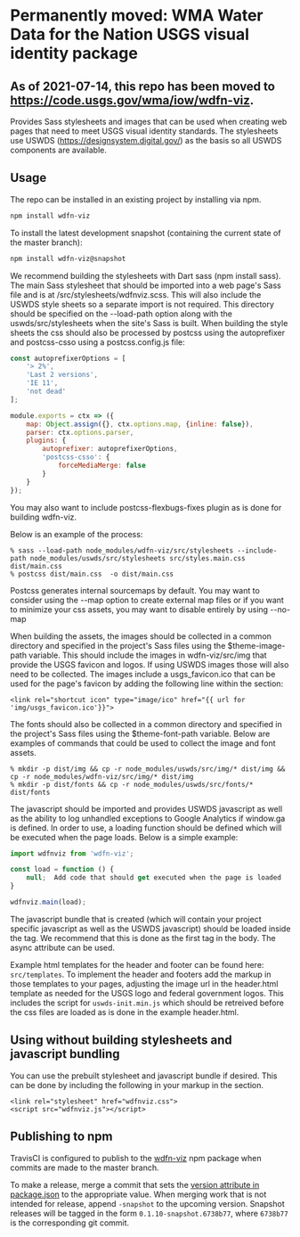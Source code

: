 # Permanently moved: WMA Water Data for the Nation USGS visual identity package

## As of 2021-07-14, this repo has been moved to https://code.usgs.gov/wma/iow/wdfn-viz.

Provides Sass stylesheets and images that can be used when creating web pages that need to
meet USGS visual identity standards. The stylesheets use USWDS (https://designsystem.digital.gov/)
as the basis so all USWDS components are available.

## Usage

The repo can be installed in an existing project by installing via npm.

```bash
npm install wdfn-viz
```

To install the latest development snapshot (containing the current state of the master branch):

```bash
npm install wdfn-viz@snapshot
```

We recommend building the stylesheets with Dart sass (npm install sass).
The main Sass stylesheet that should be imported into a web page's Sass file and is at /src/stylesheets/wdfnviz.scss.
This will also include the USWDS style sheets so a separate import is not required.  This directory should be 
specified on the --load-path option along with the uswds/src/stylesheets when the site's Sass is built. When building 
the style sheets the css should also be processed by postcss using the autoprefixer and postcss-csso using a postcss.config.js file:
```javascript
const autoprefixerOptions = [
    '> 2%',
    'Last 2 versions',
    'IE 11',
    'not dead'
];

module.exports = ctx => ({
    map: Object.assign({}, ctx.options.map, {inline: false}),
    parser: ctx.options.parser,
    plugins: {
        autoprefixer: autoprefixerOptions,
        'postcss-csso': {
            forceMediaMerge: false
        }
    }
});
```
You may also want to include postcss-flexbugs-fixes plugin as is done for building wdfn-viz.

Below is an example of the process:
```
% sass --load-path node_modules/wdfn-viz/src/stylesheets --include-path node_modules/uswds/src/stylesheets src/styles.main.css dist/main.css
% postcss dist/main.css  -o dist/main.css
```

Postcss generates internal sourcemaps by default. You may want to consider using the --map option to create external map files
or if you want to minimize your css assets, you may want to disable entirely by using --no-map

When building the assets, the images should be collected in a common directory and specified in the project's Sass
files using the $theme-image-path variable. This should include the images in wdfn-viz/src/img that provide the USGS favicon and
logos. If using USWDS images those will also need to be collected. The images include a usgs_favicon.ico that can be used
for the page's favicon by adding the following line within the <head> section:
```
<link rel="shortcut icon" type="image/ico" href="{{ url for 'img/usgs_favicon.ico'}}">
```

The fonts should also be collected in a common directory and specified in the project's Sass files using the $theme-font-path
variable. Below are examples of commands that could be used to collect the image and font assets.
```
% mkdir -p dist/img && cp -r node_modules/uswds/src/img/* dist/img && cp -r node_modules/wdfn-viz/src/img/* dist/img
% mkdir -p dist/fonts && cp -r node_modules/uswds/src/fonts/* dist/fonts
```

The javascript should be imported and provides USWDS javascript as well as the ability to log unhandled exceptions to
Google Analytics if window.ga is defined. In order to use, a loading function should be defined which will be executed 
when the page loads. Below is a simple example:
```javascript
import wdfnviz from 'wdfn-viz';

const load = function () {
    null;  Add code that should get executed when the page is loaded
}

wdfnviz.main(load);


```
The javascript bundle that is created (which will contain your project specific javascript as well as the USWDS javascript) should be loaded inside the <body> tag. We recommend that this is done as the first tag in the body. The async attribute can be used.

Example html templates for the header and footer can be found here: ```src/templates```. To implement the header
and footers add the markup in those templates to your pages, adjusting the image url in the header.html template
as needed for the USGS logo and federal government logos. This includes the script for ```uswds-init.min.js``` which should be retreived before the css files are loaded as is done in the example header.html.

## Using without building stylesheets and javascript bundling
You can use the prebuilt stylesheet and javascript bundle if desired. This can be done by including the following in your markup in the <head> section.
```
<link rel="stylesheet" href="wdfnviz.css">
<script src="wdfnviz.js"></script>
```

## Publishing to npm

TravisCI is configured to publish to the [wdfn-viz](https://www.npmjs.com/package/wdfn-viz) npm package when commits are made to the master branch.

To make a release, merge a commit that sets the
[version attribute in package.json](https://github.com/usgs/wdfn-viz/blob/master/package.json#L3) to the appropriate
value. When merging work that is not intended for release, append `-snapshot` to the upcoming version. Snapshot
releases will be tagged in the form `0.1.10-snapshot.6738b77`, where `6738b77` is the corresponding git commit.
